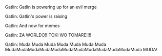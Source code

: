 Gatlin: Gatlin is powering up for an evil merge

Gatlin: Gatlin's power is raising 

Gatlin: And now for memes

Gatlin: ZA WORLDO!! TOKI WO TOMARE!!!!

Gatlin: Muda Muda Muda Muda Muda Muda Muda MudaMudaMudaMudaMudaMudaMudaMudaMudaMudaMudaMuda MUDA!